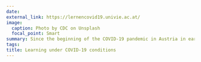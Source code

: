```yaml
---
date: 
external_link: https://lernencovid19.univie.ac.at/
image:
  caption: Photo by CDC on Unsplash
  focal_point: Smart
summary: Since the beginning of the COVID-19 pandemic in Austria in early 2020, I have been part of a research group investigating how the new situation (distance learning , security measures) affects pupils, parents, teachers and students in Austria and across the world. 
tags:
title: Learning under COVID-19 conditions
---
```

